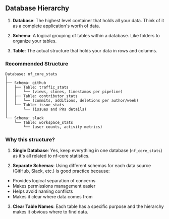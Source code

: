 ## Database Hierarchy

1. **Database**: The highest level container that holds all your data. Think of it as a complete application's worth of data.

2. **Schema**: A logical grouping of tables within a database. Like folders to organize your tables.

3. **Table**: The actual structure that holds your data in rows and columns.


### Recommended Structure

```console
Database: nf_core_stats
│
├── Schema: github
│   ├── Table: traffic_stats
│   │   └── (views, clones, timestamps per pipeline)
│   ├── Table: contributor_stats
│   │   └── (commits, additions, deletions per author/week)
│   └── Table: issue_stats
│       └── (issues and PRs details)
│
└── Schema: slack
    └── Table: workspace_stats
        └── (user counts, activity metrics)
```


### Why this structure?

1. **Single Database**: Yes, keep everything in one database (`nf_core_stats`) as it's all related to nf-core statistics.

2. **Separate Schemas**: Using different schemas for each data source (GitHub, Slack, etc.) is good practice because:

- Provides logical separation of concerns
- Makes permissions management easier
- Helps avoid naming conflicts
- Makes it clear where data comes from

3. **Clear Table Names**: Each table has a specific purpose and the hierarchy makes it obvious where to find data.